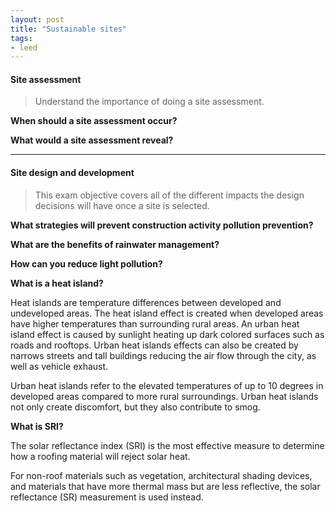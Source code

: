 ```yaml
---
layout: post
title: "Sustainable sites"
tags:
- leed
---
```


#### Site assessment

> Understand the importance of doing a site assessment.

__When should a site assessment occur?__

__What would a site assessment reveal?__

---

#### Site design and development

> This exam objective covers all of the different impacts the design decisions will have once a site is selected.

__What strategies will prevent construction activity pollution prevention?__

__What are the benefits of rainwater management?__

__How can you reduce light pollution?__

__What is a heat island?__

Heat islands are temperature differences between developed and undeveloped areas.
The heat island effect is created when developed areas have higher temperatures than surrounding rural areas. An urban heat island effect is caused by sunlight heating up dark colored surfaces such as roads and rooftops. Urban heat islands effects can also be created by narrows streets and tall buildings reducing the air flow through the city, as well as vehicle exhaust.

Urban heat islands refer to the elevated temperatures of up to 10 degrees in developed areas compared to more rural surroundings. Urban heat islands not only create discomfort, but they also contribute to smog.

__What is SRI?__

The solar reflectance index (SRI) is the most effective measure to determine how a roofing material will reject solar heat.

For non-roof materials such as vegetation, architectural shading devices, and materials that have more thermal mass but are less reflective, the solar reflectance (SR) measurement is used instead.